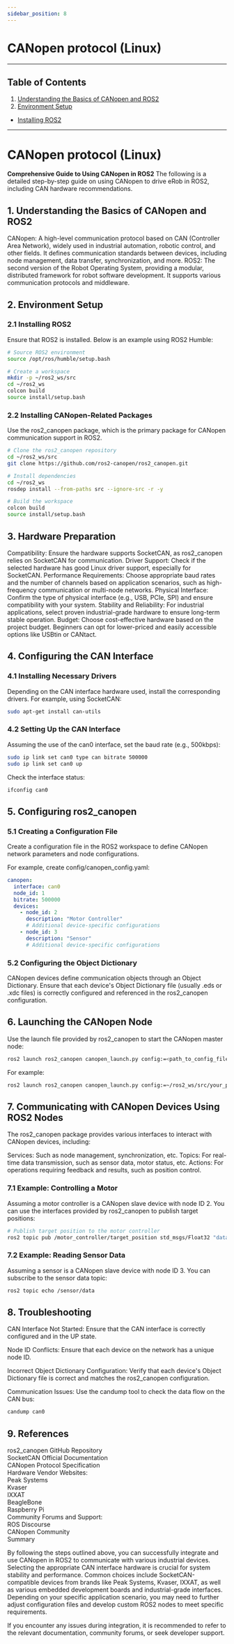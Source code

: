 ```yaml
---
sidebar_position: 8
---
```


# CANopen protocol (Linux)
---
## Table of Contents
1. [Understanding the Basics of CANopen and ROS2](#1-understanding-the-basics-of-canopen-and-ros2)
2. [Environment Setup](#2-environment-setup)   
  - [Installing ROS2](#21-installing-ROS2)
  ---

# CANopen protocol (Linux)

**Comprehensive Guide to Using CANopen in ROS2**
The following is a detailed step-by-step guide on using CANopen to drive eRob in ROS2, including CAN hardware recommendations.
 

## 1. Understanding the Basics of CANopen and ROS2 

CANopen: A high-level communication protocol based on CAN (Controller Area Network), widely used in industrial automation, robotic control, and other fields. It defines communication standards between devices, including node management, data transfer, synchronization, and more.
ROS2: The second version of the Robot Operating System, providing a modular, distributed framework for robot software development. It supports various communication protocols and middleware.


## 2. Environment Setup
### 2.1 Installing ROS2
Ensure that ROS2 is installed. Below is an example using ROS2 Humble:

```bash
# Source ROS2 environment
source /opt/ros/humble/setup.bash

# Create a workspace
mkdir -p ~/ros2_ws/src
cd ~/ros2_ws
colcon build
source install/setup.bash
```

### 2.2 Installing CANopen-Related Packages
Use the ros2_canopen package, which is the primary package for CANopen communication support in ROS2.

```bash
# Clone the ros2_canopen repository
cd ~/ros2_ws/src
git clone https://github.com/ros2-canopen/ros2_canopen.git

# Install dependencies
cd ~/ros2_ws
rosdep install --from-paths src --ignore-src -r -y

# Build the workspace
colcon build
source install/setup.bash
```

## 3. Hardware Preparation

Compatibility: Ensure the hardware supports SocketCAN, as ros2_canopen relies on SocketCAN for communication.
Driver Support: Check if the selected hardware has good Linux driver support, especially for SocketCAN.
Performance Requirements: Choose appropriate baud rates and the number of channels based on application scenarios, such as high-frequency communication or multi-node networks.
Physical Interface: Confirm the type of physical interface (e.g., USB, PCIe, SPI) and ensure compatibility with your system.
Stability and Reliability: For industrial applications, select proven industrial-grade hardware to ensure long-term stable operation.
Budget: Choose cost-effective hardware based on the project budget. Beginners can opt for lower-priced and easily accessible options like USBtin or CANtact.

## 4. Configuring the CAN Interface

### 4.1 Installing Necessary Drivers
Depending on the CAN interface hardware used, install the corresponding drivers. For example, using SocketCAN:

```bash
sudo apt-get install can-utils
```

### 4.2 Setting Up the CAN Interface
Assuming the use of the can0 interface, set the baud rate (e.g., 500kbps):

```bash
sudo ip link set can0 type can bitrate 500000
sudo ip link set can0 up
```
Check the interface status:

```bash
ifconfig can0
```

## 5. Configuring ros2_canopen
### 5.1 Creating a Configuration File
Create a configuration file in the ROS2 workspace to define CANopen network parameters and node configurations.

For example, create config/canopen_config.yaml:

```yaml
canopen:
  interface: can0
  node_id: 1
  bitrate: 500000
  devices:
    - node_id: 2
      description: "Motor Controller"
      # Additional device-specific configurations
    - node_id: 3
      description: "Sensor"
      # Additional device-specific configurations
```

### 5.2 Configuring the Object Dictionary
CANopen devices define communication objects through an Object Dictionary. Ensure that each device's Object Dictionary file (usually .eds or .xdc files) is correctly configured and referenced in the ros2_canopen configuration.

## 6. Launching the CANopen Node
Use the launch file provided by ros2_canopen to start the CANopen master node:

```bash
ros2 launch ros2_canopen canopen_launch.py config:=<path_to_config_file>
```
For example:

```bash
ros2 launch ros2_canopen canopen_launch.py config:=~/ros2_ws/src/your_package/config/canopen_config.yaml
```

## 7. Communicating with CANopen Devices Using ROS2 Nodes
The ros2_canopen package provides various interfaces to interact with CANopen devices, including:

Services: Such as node management, synchronization, etc.
Topics: For real-time data transmission, such as sensor data, motor status, etc.
Actions: For operations requiring feedback and results, such as position control.
### 7.1 Example: Controlling a Motor
Assuming a motor controller is a CANopen slave device with node ID 2. You can use the interfaces provided by ros2_canopen to publish target positions:

```bash
# Publish target position to the motor controller
ros2 topic pub /motor_controller/target_position std_msgs/Float32 "data: 1.0"
```
### 7.2 Example: Reading Sensor Data
Assuming a sensor is a CANopen slave device with node ID 3. You can subscribe to the sensor data topic:

```bash
ros2 topic echo /sensor/data
```
## 8. Troubleshooting
CAN Interface Not Started: Ensure that the CAN interface is correctly configured and in the UP state.

Node ID Conflicts: Ensure that each device on the network has a unique node ID.

Incorrect Object Dictionary Configuration: Verify that each device's Object Dictionary file is correct and matches the ros2_canopen configuration.

Communication Issues: Use the candump tool to check the data flow on the CAN bus:

```bash
candump can0
```

## 9. References
ros2_canopen GitHub Repository  
SocketCAN Official Documentation  
CANopen Protocol Specification  
Hardware Vendor Websites:  
Peak Systems  
Kvaser  
IXXAT  
BeagleBone  
Raspberry Pi  
Community Forums and Support:  
ROS Discourse  
CANopen Community  
Summary  
  
By following the steps outlined above, you can successfully integrate and use CANopen in ROS2 to communicate with various industrial devices. Selecting the appropriate CAN interface hardware is crucial for system stability and performance. Common choices include SocketCAN-compatible devices from brands like Peak Systems, Kvaser, IXXAT, as well as various embedded development boards and industrial-grade interfaces. Depending on your specific application scenario, you may need to further adjust configuration files and develop custom ROS2 nodes to meet specific requirements.

If you encounter any issues during integration, it is recommended to refer to the relevant documentation, community forums, or seek developer support.